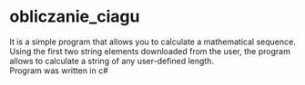 # obliczanie_ciagu
It is a simple program that allows you to calculate a mathematical sequence.
<br>Using the first two string elements downloaded from the user, the program allows to calculate a string of any user-defined length. 
<br>Program was written in c# 
